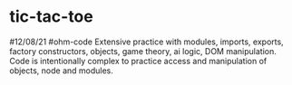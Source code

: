 # tic-tac-toe
#12/08/21
#ohm-code
Extensive practice with modules, imports, exports, factory constructors, objects, game theory, ai logic, DOM manipulation. Code is intentionally complex to practice access and manipulation of objects, node and modules.
